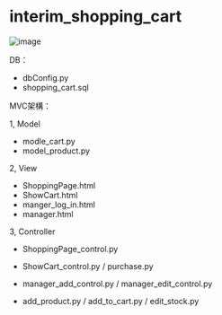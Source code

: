 # interim_shopping_cart

![image](https://user-images.githubusercontent.com/101823431/203382680-fec59729-eb46-464b-bf98-300deab847f4.png)

DB：
- dbConfig.py
- shopping_cart.sql


MVC架構：

1, Model
  - modle_cart.py
  - model_product.py

2, View
  - ShoppingPage.html
  - ShowCart.html
  - manger_log_in.html
  - manager.html
  
3, Controller
  - ShoppingPage_control.py
  
  - ShowCart_control.py / purchase.py
  
  - manager_add_control.py / manager_edit_control.py
  
  - add_product.py / add_to_cart.py / edit_stock.py
